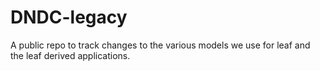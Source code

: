 # DNDC-legacy
A public repo to track changes to the various models we use for leaf and the leaf derived applications.
